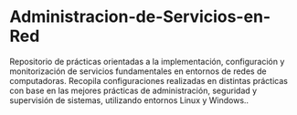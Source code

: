 # Administracion-de-Servicios-en-Red
Repositorio de prácticas orientadas a la implementación, configuración y monitorización de servicios fundamentales en entornos de redes de computadoras.  Recopila configuraciones realizadas en distintas prácticas con base en las mejores prácticas de administración, seguridad y supervisión de sistemas, utilizando entornos Linux y Windows..
